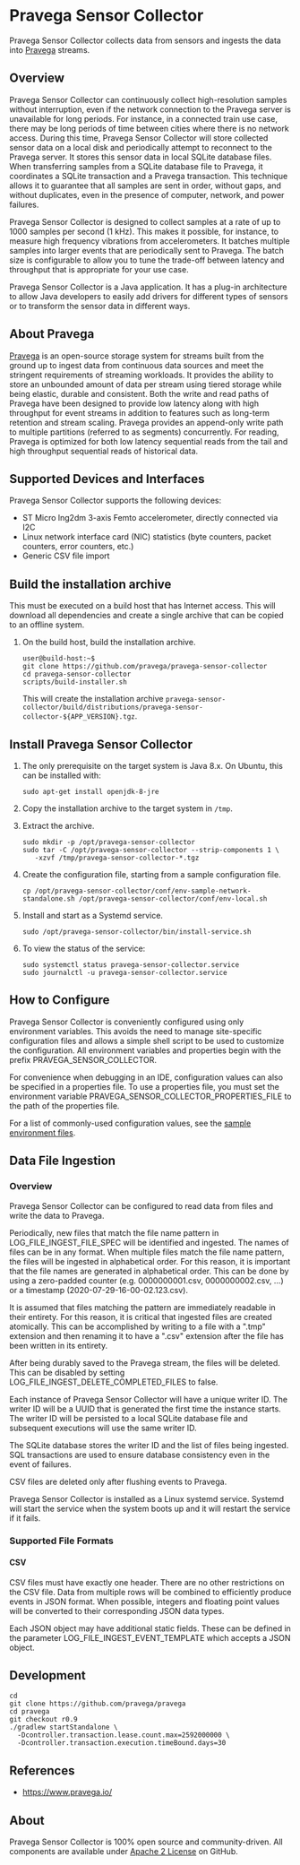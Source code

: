 <!--
Copyright (c) Dell Inc., or its subsidiaries. All Rights Reserved.

Licensed under the Apache License, Version 2.0 (the "License");
you may not use this file except in compliance with the License.
You may obtain a copy of the License at

    http://www.apache.org/licenses/LICENSE-2.0
-->
# Pravega Sensor Collector

Pravega Sensor Collector collects data from sensors and ingests the data into
[Pravega](https://www.pravega.io/) streams.

## Overview

Pravega Sensor Collector can continuously collect high-resolution samples without interruption, 
even if the network connection to the Pravega server is unavailable for long periods.
For instance, in a connected train use case, there may be long periods of time between cities where there is no network access.
During this time, Pravega Sensor Collector will store collected sensor data on a local disk and
periodically attempt to reconnect to the Pravega server. 
It stores this sensor data in local SQLite database files. 
When transferring samples from a SQLite database file to Pravega, it coordinates a SQLite transaction and a Pravega transaction. 
This technique allows it to guarantee that all samples are sent in order, without gaps, and without duplicates, 
even in the presence of computer, network, and power failures.

Pravega Sensor Collector is designed to collect samples at a rate of up to 1000 samples per second (1 kHz). 
This makes it possible, for instance, to measure high frequency vibrations from accelerometers. 
It batches multiple samples into larger events that are periodically sent to Pravega. 
The batch size is configurable to allow you to tune the trade-off between latency and throughput that is 
appropriate for your use case. 

Pravega Sensor Collector is a Java application. 
It has a plug-in architecture to allow Java developers to easily add drivers for different types of sensors
or to transform the sensor data in different ways.

## About Pravega

[Pravega](https://www.pravega.io/) is an open-source storage system for streams built from the ground up to 
ingest data from continuous data sources and meet the stringent requirements of streaming workloads. 
It provides the ability to store an unbounded amount of data per stream using tiered storage while being elastic, 
durable and consistent. 
Both the write and read paths of Pravega have been designed to provide low latency along 
with high throughput for event streams in addition to features such as long-term retention and stream scaling. 
Pravega provides an append-only write path to multiple partitions (referred to as segments) concurrently. 
For reading, Pravega is optimized for both low latency sequential reads from the tail and high throughput 
sequential reads of historical data.

## Supported Devices and Interfaces

Pravega Sensor Collector supports the following devices:

- ST Micro lng2dm 3-axis Femto accelerometer, directly connected via I2C
- Linux network interface card (NIC) statistics (byte counters, packet counters, error counters, etc.)
- Generic CSV file import

## Build the installation archive

This must be executed on a build host that has Internet access.
This will download all dependencies and create a single archive that can be copied to an offline system.

1.  On the build host, build the installation archive.

    ```shell script   
    user@build-host:~$
    git clone https://github.com/pravega/pravega-sensor-collector
    cd pravega-sensor-collector
    scripts/build-installer.sh
    ```
    
    This will create the installation archive
    `pravega-sensor-collector/build/distributions/pravega-sensor-collector-${APP_VERSION}.tgz`.

## Install Pravega Sensor Collector

1.  The only prerequisite on the target system is Java 8.x.
    On Ubuntu, this can be installed with:
    ```shell script
    sudo apt-get install openjdk-8-jre
    ```
   
2.  Copy the installation archive to the target system in `/tmp`.

3.  Extract the archive.
    ```shell script
    sudo mkdir -p /opt/pravega-sensor-collector
    sudo tar -C /opt/pravega-sensor-collector --strip-components 1 \
       -xzvf /tmp/pravega-sensor-collector-*.tgz
    ```
   
4.  Create the configuration file, starting from a sample configuration file.
    ```shell script
    cp /opt/pravega-sensor-collector/conf/env-sample-network-standalone.sh /opt/pravega-sensor-collector/conf/env-local.sh
    ```

5.  Install and start as a Systemd service.
    ```shell script
    sudo /opt/pravega-sensor-collector/bin/install-service.sh
    ```

6.  To view the status of the service:
    ```shell script
    sudo systemctl status pravega-sensor-collector.service
    sudo journalctl -u pravega-sensor-collector.service
    ```

## How to Configure

Pravega Sensor Collector is conveniently configured using only environment variables.
This avoids the need to manage site-specific configuration files and allows a simple shell script
to be used to customize the configuration.
All environment variables and properties begin with the prefix PRAVEGA_SENSOR_COLLECTOR.

For convenience when debugging in an IDE, configuration values can also be specified in a properties file.
To use a properties file, you must set the environment variable PRAVEGA_SENSOR_COLLECTOR_PROPERTIES_FILE
to the path of the properties file.

For a list of commonly-used configuration values, see the
[sample environment files](pravega-sensor-collector/src/main/dist/conf).

## Data File Ingestion

### Overview

Pravega Sensor Collector can be configured to read data from files and write the data to Pravega.

Periodically, new files that match the file name pattern in LOG_FILE_INGEST_FILE_SPEC will be identified and ingested.
The names of files can be in any format.
When multiple files match the file name pattern, the files will be ingested in alphabetical order.
For this reason, it is important that the file names are generated in alphabetical order.
This can be done by using a zero-padded counter (e.g. 0000000001.csv, 0000000002.csv, ...)
or a timestamp (2020-07-29-16-00-02.123.csv).

It is assumed that files matching the pattern are immediately readable in their entirety.
For this reason, it is critical that ingested files are created atomically.
This can be accomplished by writing to a file with a ".tmp" extension and then renaming it
to have a ".csv" extension after the file has been written in its entirety.

After being durably saved to the Pravega stream, the files will be deleted.
This can be disabled by setting LOG_FILE_INGEST_DELETE_COMPLETED_FILES to false.

Each instance of Pravega Sensor Collector will have a unique writer ID.
The writer ID will be a UUID that is generated the first time the instance starts. 
The writer ID will be persisted to a local SQLite database file and subsequent executions will use the same writer ID. 

The SQLite database stores the writer ID and the list of files being ingested. 
SQL transactions are used to ensure database consistency even in the event of failures.

CSV files are deleted only after flushing events to Pravega.

Pravega Sensor Collector is installed as a Linux systemd service. 
Systemd will start the service when the system boots up and it will restart the service if it fails.

### Supported File Formats

#### CSV

CSV files must have exactly one header. There are no other restrictions on the CSV file.
Data from multiple rows will be combined to efficiently produce events in JSON format.
When possible, integers and floating point values will be converted to their corresponding JSON data types.

Each JSON object may have additional static fields.
These can be defined in the parameter LOG_FILE_INGEST_EVENT_TEMPLATE which accepts a JSON object.

## Development

```shell
cd
git clone https://github.com/pravega/pravega
cd pravega
git checkout r0.9
./gradlew startStandalone \
  -Dcontroller.transaction.lease.count.max=2592000000 \
  -Dcontroller.transaction.execution.timeBound.days=30
```

## References

- https://www.pravega.io/

## About

Pravega Sensor Collector is 100% open source and community-driven. All components are available
under [Apache 2 License](https://www.apache.org/licenses/LICENSE-2.0.html) on GitHub.
